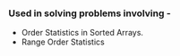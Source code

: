 ### Used in solving problems involving - 
* Order Statistics in Sorted Arrays. 
* Range Order Statistics

